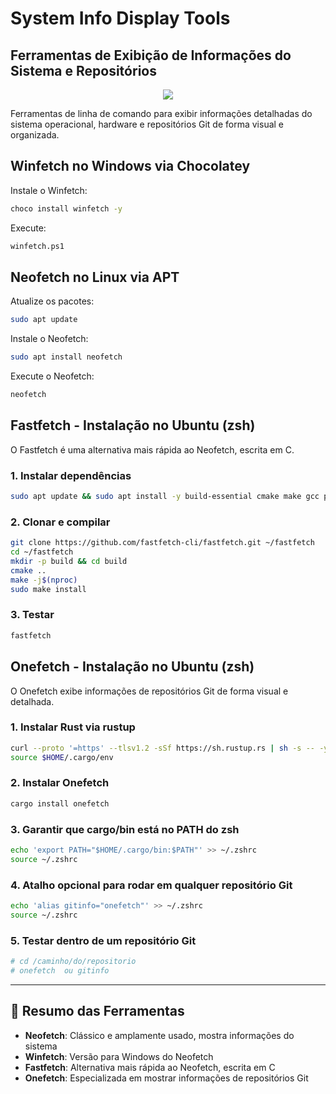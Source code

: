 # System Info Display Tools

## Ferramentas de Exibição de Informações do Sistema e Repositórios

<p align="center">
  <img src="https://upload.wikimedia.org/wikipedia/commons/e/ed/Arch_Linux_Base_Neofetch_output.png">
</p>

Ferramentas de linha de comando para exibir informações detalhadas do sistema operacional, hardware e repositórios Git de forma visual e organizada.

## **Winfetch** no Windows via Chocolatey

Instale o Winfetch:
```bash
choco install winfetch -y
```
Execute:
```bash
winfetch.ps1
```

## **Neofetch** no Linux via APT

Atualize os pacotes:
```bash
sudo apt update
```

Instale o Neofetch:
```bash
sudo apt install neofetch
```

Execute o Neofetch:
```bash
neofetch
```

## **Fastfetch** - Instalação no Ubuntu (zsh)

O Fastfetch é uma alternativa mais rápida ao Neofetch, escrita em C.

### 1. Instalar dependências
```bash
sudo apt update && sudo apt install -y build-essential cmake make gcc pkg-config git
```

### 2. Clonar e compilar
```bash
git clone https://github.com/fastfetch-cli/fastfetch.git ~/fastfetch
cd ~/fastfetch
mkdir -p build && cd build
cmake ..
make -j$(nproc)
sudo make install
```

### 3. Testar
```bash
fastfetch
```

## **Onefetch** - Instalação no Ubuntu (zsh)

O Onefetch exibe informações de repositórios Git de forma visual e detalhada.

### 1. Instalar Rust via rustup
```bash
curl --proto '=https' --tlsv1.2 -sSf https://sh.rustup.rs | sh -s -- -y
source $HOME/.cargo/env
```

### 2. Instalar Onefetch
```bash
cargo install onefetch
```

### 3. Garantir que cargo/bin está no PATH do zsh
```bash
echo 'export PATH="$HOME/.cargo/bin:$PATH"' >> ~/.zshrc
source ~/.zshrc
```

### 4. Atalho opcional para rodar em qualquer repositório Git
```bash
echo 'alias gitinfo="onefetch"' >> ~/.zshrc
source ~/.zshrc
```

### 5. Testar dentro de um repositório Git
```bash
# cd /caminho/do/repositorio
# onefetch  ou gitinfo
```

---

## 📝 Resumo das Ferramentas

- **Neofetch**: Clássico e amplamente usado, mostra informações do sistema
- **Winfetch**: Versão para Windows do Neofetch
- **Fastfetch**: Alternativa mais rápida ao Neofetch, escrita em C
- **Onefetch**: Especializada em mostrar informações de repositórios Git